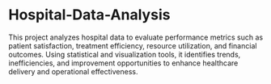 # Hospital-Data-Analysis
This project analyzes hospital data to evaluate performance metrics such as patient satisfaction, treatment efficiency, resource utilization, and financial outcomes. Using statistical and visualization tools, it identifies trends, inefficiencies, and improvement opportunities to enhance healthcare delivery and operational effectiveness.
